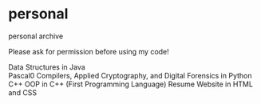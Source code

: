 # personal
personal archive

Please ask for permission before using my code!

Data Structures in Java  
Pascal0 Compilers, Applied Cryptography, and Digital Forensics in Python  
C++ OOP in C++ (First Programming Language)
Resume Website in HTML and CSS
